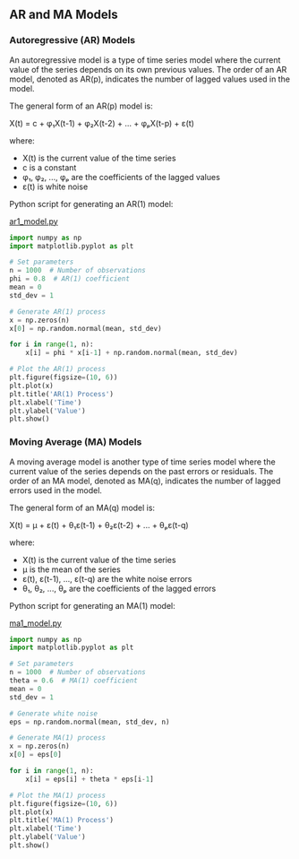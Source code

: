 ## AR and MA Models 

### Autoregressive (AR) Models

An autoregressive model is a type of time series model where the current value of the series depends on its own previous values. The order of an AR model, denoted as AR(p), indicates the number of lagged values used in the model.

The general form of an AR(p) model is:

X(t) = c + φ₁X(t-1) + φ₂X(t-2) + ... + φₚX(t-p) + ε(t)

where:
- X(t) is the current value of the time series
- c is a constant
- φ₁, φ₂, ..., φₚ are the coefficients of the lagged values
- ε(t) is white noise

Python script for generating an AR(1) model:

[ar1_model.py](./ar1_model.py)

```python
import numpy as np
import matplotlib.pyplot as plt

# Set parameters
n = 1000  # Number of observations
phi = 0.8  # AR(1) coefficient
mean = 0
std_dev = 1

# Generate AR(1) process
x = np.zeros(n)
x[0] = np.random.normal(mean, std_dev)

for i in range(1, n):
    x[i] = phi * x[i-1] + np.random.normal(mean, std_dev)

# Plot the AR(1) process
plt.figure(figsize=(10, 6))
plt.plot(x)
plt.title('AR(1) Process')
plt.xlabel('Time')
plt.ylabel('Value')
plt.show()
```

### Moving Average (MA) Models

A moving average model is another type of time series model where the current value of the series depends on the past errors or residuals. The order of an MA model, denoted as MA(q), indicates the number of lagged errors used in the model.

The general form of an MA(q) model is:

X(t) = μ + ε(t) + θ₁ε(t-1) + θ₂ε(t-2) + ... + θₚε(t-q)

where:
- X(t) is the current value of the time series
- μ is the mean of the series
- ε(t), ε(t-1), ..., ε(t-q) are the white noise errors
- θ₁, θ₂, ..., θₚ are the coefficients of the lagged errors

Python script for generating an MA(1) model:

[ma1_model.py](./ma1_model.py)

```python
import numpy as np
import matplotlib.pyplot as plt

# Set parameters
n = 1000  # Number of observations
theta = 0.6  # MA(1) coefficient
mean = 0
std_dev = 1

# Generate white noise
eps = np.random.normal(mean, std_dev, n)

# Generate MA(1) process
x = np.zeros(n)
x[0] = eps[0]

for i in range(1, n):
    x[i] = eps[i] + theta * eps[i-1]

# Plot the MA(1) process
plt.figure(figsize=(10, 6))
plt.plot(x)
plt.title('MA(1) Process')
plt.xlabel('Time')
plt.ylabel('Value')
plt.show()
```
